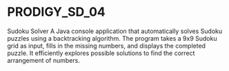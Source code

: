 # PRODIGY_SD_04
Sudoku Solver A Java console application that automatically solves Sudoku puzzles using a backtracking algorithm. The program takes a 9x9 Sudoku grid as input, fills in the missing numbers, and displays the completed puzzle. It efficiently explores possible solutions to find the correct arrangement of numbers.
